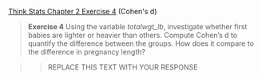 [Think Stats Chapter 2 Exercise 4](http://greenteapress.com/thinkstats2/html/thinkstats2003.html#toc24) (Cohen's d)

> **Exercise 4**   Using the variable *totalwgt_lb*, investigate whether first babies are lighter or heavier than others. Compute Cohen’s d to quantify the difference between the groups. How does it compare to the difference in pregnancy length?

>> REPLACE THIS TEXT WITH YOUR RESPONSE
